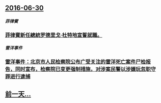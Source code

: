 ## [2016-06-30](/zh/news/2016/06/30/index.md)

##### 菲律賓
### [菲律賓新任總統罗德里戈·杜特地宣誓就職。 ](/zh/news/2016/06/30/菲律賓新任總統罗德里戈-杜特地宣誓就職.md)
##### 雷洋事件
### [雷洋事件：北京市人民检察院公布广受关注的雷洋死亡案件尸检报告，同时宣布，检察院已变更强制措施，对涉案民警以涉嫌玩忽职守罪进行逮捕 ](/zh/news/2016/06/30/雷洋事件-北京市人民检察院公布广受关注的雷洋死亡案件尸检报告-同时宣布-检察院已变更强制措施-对涉案民警以涉嫌玩忽职守罪.md)
## [前一天...](/zh/news/2016/06/29/index.md)

